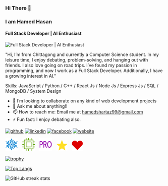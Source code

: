 ### Hi There 👋
### I am Hamed Hasan
#### Full Stack Developer | AI Enthusiast
![Full Stack Developer | AI Enthusiast](https://media.licdn.com/dms/image/v2/D5616AQEwXsvkfr4-SA/profile-displaybackgroundimage-shrink_350_1400/profile-displaybackgroundimage-shrink_350_1400/0/1729542945336?e=1735171200&v=beta&t=hxJVjMPHxYLRHuLMhXvEUKzoG_uEGIpOD5-lmMhI820)

"Hi, I’m from Chittagong and currently a Computer Science student. In my leisure time, I enjoy debating, problem-solving, and hanging out with friends. I also love going on road trips. I’ve found my passion in programming, and now I work as a Full Stack Developer. Additionally, I have a growing interest in AI."

Skills: JavaScript / Python / C++ / React Js / Node Js / Express Js / SQL / MongoDB / System Design

- 👯 I’m looking to collaborate on any kind of web development projects 
- 💬 Ask me about anything!! 
- 📫 How to reach me: Email me at hamedshartaz99@gmail.com 
- ⚡ Fun fact: I enjoy debating also.  


[<img src='https://cdn.jsdelivr.net/npm/simple-icons@3.0.1/icons/github.svg' alt='github' height='40'>](https://github.com/Hamed18)  [<img src='https://cdn.jsdelivr.net/npm/simple-icons@3.0.1/icons/linkedin.svg' alt='linkedin' height='40'>](https://www.linkedin.com/in/https://www.linkedin.com/in/hamed-ctg//)  [<img src='https://cdn.jsdelivr.net/npm/simple-icons@3.0.1/icons/facebook.svg' alt='facebook' height='40'>](https://www.facebook.com/https://www.facebook.com/profile.php?id=100071972022937)  [<img src='https://cdn.jsdelivr.net/npm/simple-icons@3.0.1/icons/icloud.svg' alt='website' height='40'>](https://simple-portfolio-ucwt.vercel.app/)  

<a href='https://archiveprogram.github.com/'><img src='https://raw.githubusercontent.com/acervenky/animated-github-badges/master/assets/acbadge.gif' width='40' height='40'></a> <a href='https://docs.github.com/en/developers'><img src='https://raw.githubusercontent.com/acervenky/animated-github-badges/master/assets/devbadge.gif' width='40' height='40'></a> <a href='https://github.com/pricing'><img src='https://raw.githubusercontent.com/acervenky/animated-github-badges/master/assets/pro.gif' width='40' height='40'></a> <a href='https://stars.github.com/'><img src='https://raw.githubusercontent.com/acervenky/animated-github-badges/master/assets/starbadge.gif' width='35' height='35'></a> <a href='https://docs.github.com/en/github/supporting-the-open-source-community-with-github-sponsors'><img src='https://raw.githubusercontent.com/acervenky/animated-github-badges/master/assets/sponsorbadge.gif' width='35' height='35'></a> 

[![trophy](https://github-profile-trophy.vercel.app/?username=Hamed18)](https://github.com/ryo-ma/github-profile-trophy)

[![Top Langs](https://github-readme-stats.vercel.app/api/top-langs/?username=Hamed18)](https://github.com/anuraghazra/github-readme-stats)

![GitHub streak stats](https://streak-stats.demolab.com/?user=Hamed18)  

